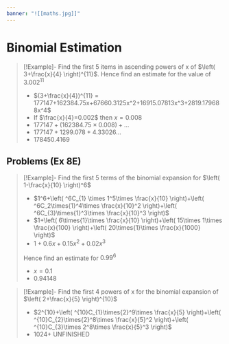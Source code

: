 ```yaml
---
banner: "![[maths.jpg]]"
---
```

# Binomial Estimation

> [!Example]- Find the first 5 items in ascending powers of x of $\left( 3+\frac{x}{4} \right)^{11}$. Hence find an estimate for the value of $3.002^{11}$
> - $(3+\frac{x}{4})^{11} = 177147+162384.75x+67660.3125x^2+16915.07813x^3+2819.179688x^4$
> - If $\frac{x}{4}=0.002$ then $x=0.008$
> - $177147+(162384.75\times0.008)+\dots$
> - $177147+1299.078+4.33026\dots$
> - $178450.4169$

## Problems (Ex 8E)

> [!Example]- Find the first 5 terms of the binomial expansion for  $\left( 1-\frac{x}{10} \right)^6$
> - $1^6+\left( ^6C_{1} \times 1^5\times \frac{x}{10} \right)+\left( ^6C_2\times{1}^4\times \frac{x}{10}^2 \right)+\left( ^6C_{3}\times{1}^3\times \frac{x}{10}^3 \right)$
> - $1+\left( 6\times{1}\times \frac{x}{10} \right)+\left( 15\times 1\times \frac{x}{100} \right)+\left( 20\times{1}\times \frac{x}{1000} \right)$
> - $1+0.6x+0.15x^2+0.02x^3$
> 
> Hence find an estimate for $0.99^6$
> - $x={0.1}$
> - $0.9 41 48$

> [!Example]- Find the first 4 powers of x for the binomial expansion of $\left( 2+\frac{x}{5} \right)^{10}$
> - $2^{10}+\left( ^{10}C_{1}\times{2}^9\times \frac{x}{5} \right)+\left( ^{10}C_{2}\times{2}^8\times \frac{x}{5}^2 \right)+\left( ^{10}C_{3}\times 2^8\times \frac{x}{5}^3 \right)$
> - $1024+$
>   UNFINISHED
